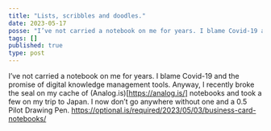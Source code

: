 ```yaml
---
title: "Lists, scribbles and doodles."
date: 2023-05-17
posse: "I’ve not carried a notebook on me for years. I blame Covid-19 and the promise of digital knowledge management tools. Anyway, I recently broke the seal on my cache of analog.is notebooks and took a few on my trip to Japan. I now don’t go anywhere with one and a 0.5 Pilot Drawing Pen. https://optional.is/required/2023/05/03/business-card-notebooks/"
tags: []
published: true
type: post
---
```


I’ve not carried a notebook on me for years. I blame Covid-19 and the promise of digital knowledge management tools. Anyway, I recently broke the seal on my cache of (Analog.is)[https://analog.is/] notebooks and took a few on my trip to Japan. I now don’t go anywhere without one and a 0.5 Pilot Drawing Pen. https://optional.is/required/2023/05/03/business-card-notebooks/
